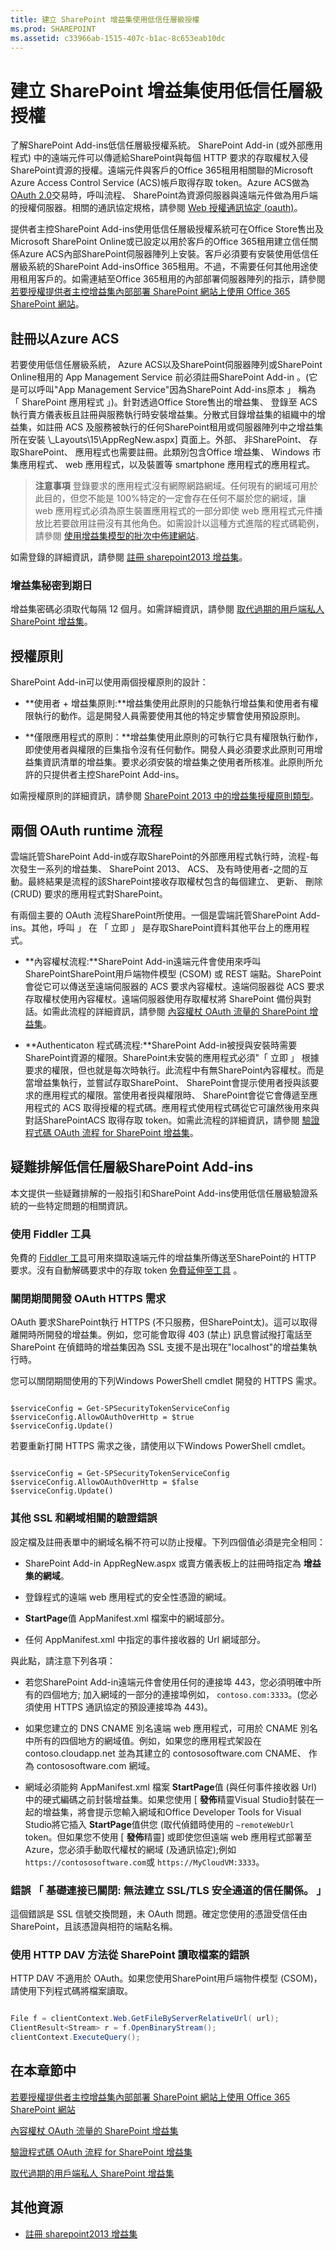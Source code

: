 ```yaml
---
title: 建立 SharePoint 增益集使用低信任層級授權
ms.prod: SHAREPOINT
ms.assetid: c33966ab-1515-407c-b1ac-8c653eab10dc
---
```



# 建立 SharePoint 增益集使用低信任層級授權
了解SharePoint Add-ins低信任層級授權系統。
SharePoint Add-in (或外部應用程式) 中的遠端元件可以傳遞給SharePoint與每個 HTTP 要求的存取權杖入侵SharePoint資源的授權。遠端元件與客戶的Office 365租用相關聯的Microsoft Azure Access Control Service (ACS)帳戶取得存取 token。Azure ACS做為 [OAuth 2.0](http://oauth.net/)交易時，呼叫流程、 SharePoint為資源伺服器與遠端元件做為用戶端的授權伺服器。相關的通訊協定規格，請參閱 [Web 授權通訊協定 (oauth)](http://datatracker.ietf.org/doc/active/#oauth)。
  
    
    

提供者主控SharePoint Add-ins使用低信任層級授權系統可在Office Store售出及Microsoft SharePoint Online或已設定以用於客戶的Office 365租用建立信任關係Azure ACS內部SharePoint伺服器陣列上安裝。客戶必須要有安裝使用低信任層級系統的SharePoint Add-insOffice 365租用。不過，不需要任何其他用途使用租用客戶的。如需連結至Office 365租用的內部部署伺服器陣列的指示，請參閱 [若要授權提供者主控增益集內部部署 SharePoint 網站上使用 Office 365 SharePoint 網站](use-an-office-365-sharepoint-site-to-authorize-provider-hosted-add-ins-on-an-on.md)。
## 註冊以Azure ACS
<a name="Registration"> </a>

若要使用低信任層級系統， Azure ACS以及SharePoint伺服器陣列或SharePoint Online租用的 App Management Service 前必須註冊SharePoint Add-in 。(它是可以呼叫"App Management Service"因為SharePoint Add-ins原本 」 稱為 「 SharePoint 應用程式 」)。針對透過Office Store售出的增益集、 登錄至 ACS 執行賣方儀表板且註冊與服務執行時安裝增益集。分散式目錄增益集的組織中的增益集，如註冊 ACS 及服務被執行的任何SharePoint租用或伺服器陣列中之增益集所在安裝 \\_Layouts\\15\\AppRegNew.aspx] 頁面上。外部、 非SharePoint、 存取SharePoint、 應用程式也需要註冊。此類別包含Office 增益集、 Windows 市集應用程式、 web 應用程式，以及裝置等 smartphone 應用程式的應用程式。
  
    
    

> **注意事項**
> 登錄要求的應用程式沒有網際網路網域。任何現有的網域可用於此目的，但您不能是 100%特定的一定會存在任何不屬於您的網域，讓 web 應用程式必須為原生裝置應用程式的一部分即使 web 應用程式元件播放比若要啟用註冊沒有其他角色。如需設計以這種方式進階的程式碼範例，請參閱 [使用增益集模型的批次中佈建網站](http://code.msdn.microsoft.com/Provision-sites-in-batches-fcf31bc6)。
  
    
    

如需登錄的詳細資訊，請參閱 [註冊 sharepoint2013 增益集](register-sharepoint-add-ins-2013.md)。
  
    
    

### 增益集秘密到期日

增益集密碼必須取代每隔 12 個月。如需詳細資訊，請參閱 [取代過期的用戶端私人 SharePoint 增益集](replace-an-expiring-client-secret-in-a-sharepoint-add-in.md)。
  
    
    

## 授權原則
<a name="Policies"> </a>

SharePoint Add-in可以使用兩個授權原則的設計：
  
    
    

- **使用者 + 增益集原則:**增益集使用此原則的只能執行增益集和使用者有權限執行的動作。這是開發人員需要使用其他的特定步驟會使用預設原則。
    
  
- **僅限應用程式的原則：**增益集使用此原則的可執行它具有權限執行動作，即使使用者與權限的巨集指令沒有任何動作。開發人員必須要求此原則可用增益集資訊清單的增益集。要求必須安裝的增益集之使用者所核准。此原則所允許的只提供者主控SharePoint Add-ins。
    
  
如需授權原則的詳細資訊，請參閱 [SharePoint 2013 中的增益集授權原則類型](add-in-authorization-policy-types-in-sharepoint-2013.md)。
  
    
    

## 兩個 OAuth runtime 流程
<a name="Flows"> </a>

雲端託管SharePoint Add-in或存取SharePoint的外部應用程式執行時，流程-每次發生一系列的增益集、 SharePoint 2013、 ACS、 及有時使用者-之間的互動。最終結果是流程的該SharePoint接收存取權杖包含的每個建立、 更新、 刪除 (CRUD) 要求的應用程式對SharePoint。
  
    
    
有兩個主要的 OAuth 流程SharePoint所使用。一個是雲端託管SharePoint Add-ins。其他，呼叫 」 在 「 立即 」 是存取SharePoint資料其他平台上的應用程式。
  
    
    

- **內容權杖流程:**SharePoint Add-in遠端元件會使用來呼叫SharePointSharePoint用戶端物件模型 (CSOM) 或 REST 端點。SharePoint 會從它可以傳送至遠端伺服器的 ACS 要求內容權杖。遠端伺服器從 ACS 要求存取權杖使用內容權杖。遠端伺服器使用存取權杖將 SharePoint 備份與對話。如需此流程的詳細資訊，請參閱 [內容權杖 OAuth 流量的 SharePoint 增益集](context-token-oauth-flow-for-sharepoint-add-ins.md)。
    
  
- **Authenticaton 程式碼流程:**SharePoint Add-in被授與安裝時需要SharePoint資源的權限。SharePoint未安裝的應用程式必須"「 立即 」 根據要求的權限，但也就是每次時執行。此流程中有無SharePoint內容權杖。而是當增益集執行，並嘗試存取SharePoint、 SharePoint會提示使用者授與該要求的應用程式的權限。當使用者授與權限時、 SharePoint會從它會傳遞至應用程式的 ACS 取得授權的程式碼。應用程式使用程式碼從它可讓然後用來與對話SharePointACS 取得存取 token。如需此流程的詳細資訊，請參閱 [驗證程式碼 OAuth 流程 for SharePoint 增益集](authorization-code-oauth-flow-for-sharepoint-add-ins.md)。
    
  

## 疑難排解低信任層級SharePoint Add-ins
<a name="Trouble"> </a>

本文提供一些疑難排解的一般指引和SharePoint Add-ins使用低信任層級驗證系統的一些特定問題的相關資訊。
  
    
    

### 使用 Fiddler 工具

免費的 [Fiddler 工具](http://www.telerik.com/fiddler)可用來擷取遠端元件的增益集所傳送至SharePoint的 HTTP 要求。沒有自動解碼要求中的存取 token [免費延伸至工具](https://github.com/andrewconnell/SPOAuthFiddlerExt) 。
  
    
    

### 關閉期間開發 OAuth HTTPS 需求
<a name="TurnOffHTTPRequirement"> </a>

OAuth 要求SharePoint執行 HTTPS (不只服務，但SharePoint太)。這可以取得離開時所開發的增益集。例如，您可能會取得 403 (禁止) 訊息嘗試撥打電話至 SharePoint 在偵錯時的增益集因為 SSL 支援不是出現在"localhost"的增益集執行時。
  
    
    
您可以關閉期間使用的下列Windows PowerShell cmdlet 開發的 HTTPS 需求。
  
    
    



```

$serviceConfig = Get-SPSecurityTokenServiceConfig
$serviceConfig.AllowOAuthOverHttp = $true
$serviceConfig.Update()

```

若要重新打開 HTTPS 需求之後，請使用以下Windows PowerShell cmdlet。
  
    
    



```

$serviceConfig = Get-SPSecurityTokenServiceConfig
$serviceConfig.AllowOAuthOverHttp = $false
$serviceConfig.Update()

```


### 其他 SSL 和網域相關的驗證錯誤
<a name="DomainRelatedErrors"> </a>

設定檔及註冊表單中的網域名稱不符可以防止授權。下列四個值必須是完全相同：
  
    
    

- SharePoint Add-in AppRegNew.aspx 或賣方儀表板上的註冊時指定為 **增益集的網域**。
    
  
- 登錄程式的遠端 web 應用程式的安全性憑證的網域。
    
  
- **StartPage**值 AppManifest.xml 檔案中的網域部分。
    
  
- 任何 AppManifest.xml 中指定的事件接收器的 Url 網域部分。
    
  
與此點，請注意下列各項：
  
    
    

- 若您SharePoint Add-in遠端元件會使用任何的連接埠 443，您必須明確中所有的四個地方; 加入網域的一部分的連接埠例如，  `contoso.com:3333`。(您必須使用 HTTPS 通訊協定的預設連接埠為 443)。
    
  
- 如果您建立的 DNS CNAME 別名遠端 web 應用程式，可用於 CNAME 別名中所有的四個地方的網域值。例如，如果您的應用程式架設在 contoso.cloudapp.net 並為其建立的 contososoftware.com CNAME、 作為 contososoftware.com 網域。
    
  
- 網域必須能夠 AppManifest.xml 檔案 **StartPage**值 (與任何事件接收器 Url) 中的硬式編碼之前封裝增益集。如果您使用 [ **發佈**精靈Visual Studio封裝在一起的增益集，將會提示您輸入網域和Office Developer Tools for Visual Studio將它插入 **StartPage**值供您 (取代偵錯時使用的 `~remoteWebUrl` token。但如果您不使用 [ **發佈**精靈] 或即使您但遠端 web 應用程式部署至 Azure，您必須手動取代權杖的網域 (及通訊協定);例如 `https://contososoftware.com`或 `https://MyCloudVM:3333`。
    
  

### 錯誤 「 基礎連接已關閉: 無法建立 SSL/TLS 安全通道的信任關係。 」
<a name="ErrorConnectionClosed"> </a>

這個錯誤是 SSL 信號交換問題，未 OAuth 問題。確定您使用的憑證受信任由SharePoint，且該憑證與相符的端點名稱。
  
    
    

### 使用 HTTP DAV 方法從 SharePoint 讀取檔案的錯誤
<a name="ErrorConnectionClosed"> </a>

HTTP DAV 不適用於 OAuth。如果您使用SharePoint用戶端物件模型 (CSOM)，請使用下列程式碼將檔案讀取。
  
    
    

```cs

File f = clientContext.Web.GetFileByServerRelativeUrl( url);
ClientResult<Stream> r = f.OpenBinaryStream();
clientContext.ExecuteQuery();

```


## 在本章節中
<a name="Trouble"> </a>

 [若要授權提供者主控增益集內部部署 SharePoint 網站上使用 Office 365 SharePoint 網站](use-an-office-365-sharepoint-site-to-authorize-provider-hosted-add-ins-on-an-on.md)
  
    
    
 [內容權杖 OAuth 流量的 SharePoint 增益集](context-token-oauth-flow-for-sharepoint-add-ins.md)
  
    
    
 [驗證程式碼 OAuth 流程 for SharePoint 增益集](authorization-code-oauth-flow-for-sharepoint-add-ins.md)
  
    
    
 [取代過期的用戶端私人 SharePoint 增益集](replace-an-expiring-client-secret-in-a-sharepoint-add-in.md)
  
    
    

## 其他資源
<a name="FileName_AdditionalResources"> </a>


-  [註冊 sharepoint2013 增益集](register-sharepoint-add-ins-2013.md)
    
  

